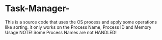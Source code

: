 # Task-Manager-
This is a source code that uses the OS process and apply some operations like sorting.
it only works on the Process Name, Process ID and Memory Usage
NOTE! Some Process Names are not HANDLED!
